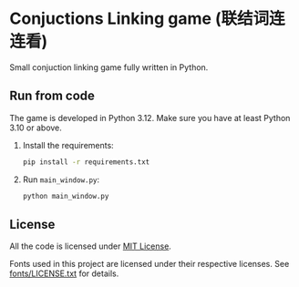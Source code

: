 # Conjuctions Linking game (联结词连连看)
Small conjuction linking game fully written in Python.

## Run from code
The game is developed in Python 3.12. Make sure you have at least Python 3.10 or above.

1. Install the requirements:

    ```bash
    pip install -r requirements.txt
    ```

2. Run `main_window.py`:

    ```bash
    python main_window.py
    ```

## License
All the code is licensed under [MIT License](LICENSE).

Fonts used in this project are licensed under their respective licenses. See [fonts/LICENSE.txt](fonts/LICENSE.txt) for details.